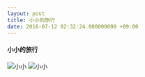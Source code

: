 ```yaml
---
layout: post
title: 小小的旅行
date: 2016-07-12 02:32:24.000000000 +09:00
---
```



#### 小小的旅行

![小小](http://b194.photo.store.qq.com/psbe?/V10ntugx2tpfhM/8bWqeR0eac0KVo9BS3bEAbbkSTzgMqnurgYHE8ePanOT3Paw5xkrs9IXqXufiG5D/b/dJXTqXPoBgAA&bo=wAMcAsADHAIBByA!&rf=viewer_4)
![小小](/Volumes/彭利民/晓--PHOTOS/晓1/B10CCFB4AB8FA80A0DEF0BB61EDD133E.jpg)